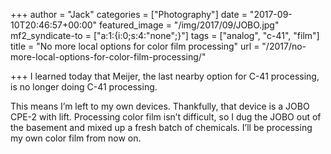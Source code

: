 +++
author = "Jack"
categories = ["Photography"]
date = "2017-09-10T20:46:57+00:00"
featured_image = "/img/2017/09/JOBO.jpg"
mf2_syndicate-to = ["a:1:{i:0;s:4:\"none\";}"]
tags = ["analog", "c-41", "film"]
title = "No more local options for color film processing"
url = "/2017/no-more-local-options-for-color-film-processing/"

+++
I learned today that Meijer, the last nearby option for C-41 processing, is no longer doing C-41 processing.

This means I&#8217;m left to my own devices. Thankfully, that device is a JOBO CPE-2 with lift. Processing color film isn&#8217;t difficult, so I dug the JOBO out of the basement and mixed up a fresh batch of chemicals. I&#8217;ll be processing my own color film from now on.